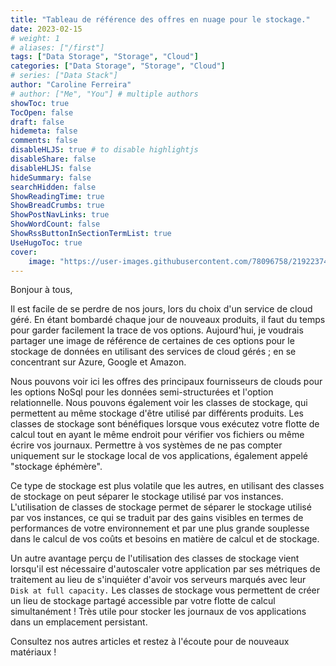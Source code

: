 ```yaml
---
title: "Tableau de référence des offres en nuage pour le stockage."
date: 2023-02-15
# weight: 1
# aliases: ["/first"]
tags: ["Data Storage", "Storage", "Cloud"]
categories: ["Data Storage", "Storage", "Cloud"]
# series: ["Data Stack"]
author: "Caroline Ferreira"
# author: ["Me", "You"] # multiple authors
showToc: true
TocOpen: false
draft: false
hidemeta: false
comments: false
disableHLJS: true # to disable highlightjs
disableShare: false
disableHLJS: false
hideSummary: false
searchHidden: false
ShowReadingTime: true
ShowBreadCrumbs: true
ShowPostNavLinks: true
ShowWordCount: false
ShowRssButtonInSectionTermList: true
UseHugoToc: true
cover:
    image: "https://user-images.githubusercontent.com/78096758/219223745-0274fbe9-6dda-41cb-9547-42060245a6ab.png" 
---
```


Bonjour à tous,


Il est facile de se perdre de nos jours, lors du choix d'un service de cloud géré. En étant bombardé chaque jour de nouveaux produits, il faut du temps pour garder facilement la trace de vos options. Aujourd'hui, je voudrais partager une image de référence de certaines de ces options pour le stockage de données en utilisant des services de cloud gérés ; en se concentrant sur Azure, Google et Amazon.


Nous pouvons voir ici les offres des principaux fournisseurs de clouds pour les options NoSql pour les données semi-structurées et l'option relationnelle. Nous pouvons également voir les classes de stockage, qui permettent au même stockage d'être utilisé par différents produits. Les classes de stockage sont bénéfiques lorsque vous exécutez votre flotte de calcul tout en ayant le même endroit pour vérifier vos fichiers ou même écrire vos journaux. Permettre à vos systèmes de ne pas compter uniquement sur le stockage local de vos applications, également appelé "stockage éphémère". 

Ce type de stockage est plus volatile que les autres, en utilisant des classes de stockage on peut séparer le stockage utilisé par vos instances. L'utilisation de classes de stockage permet de séparer le stockage utilisé par vos instances, ce qui se traduit par des gains visibles en termes de performances de votre environnement et par une plus grande souplesse dans le calcul de vos coûts et besoins en matière de calcul et de stockage.

Un autre avantage perçu de l'utilisation des classes de stockage vient lorsqu'il est nécessaire d'autoscaler votre application par ses métriques de traitement au lieu de s'inquiéter d'avoir vos serveurs marqués avec leur `Disk at full capacity.` Les classes de stockage vous permettent de créer un lieu de stockage partagé accessible par votre flotte de calcul simultanément ! Très utile pour stocker les journaux de vos applications dans un emplacement persistant. 



Consultez nos autres articles et restez à l'écoute pour de nouveaux matériaux !
